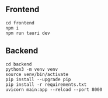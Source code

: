## Frontend

`cd frontend` \
`npm i` \
`npm run tauri dev`

## Backend
`cd backend` \
`python3 -m venv venv` \
`source venv/bin/activate` \
`pip install --upgrade pip` \
`pip install -r requirements.txt`\
`uvicorn main:app --reload --port 8000`
